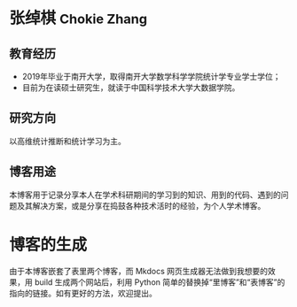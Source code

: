 <h1>张绰棋  <small>Chokie Zhang</small></h1>

## 教育经历

- 2019年毕业于南开大学，取得南开大学数学科学学院统计学专业学士学位；
- 目前为在读硕士研究生，就读于中国科学技术大学大数据学院。

## 研究方向

以高维统计推断和统计学习为主。

## 博客用途

本博客用于记录分享本人在学术科研期间的学习到的知识、用到的代码、遇到的问题及其解决方案，或是分享在捣鼓各种技术活时的经验，为个人学术博客。



# 博客的生成

由于本博客嵌套了表里两个博客，而 Mkdocs 网页生成器无法做到我想要的效果，用 build 生成两个网站后，利用 Python 简单的替换掉“里博客”和“表博客”的指向的链接。如有更好的方法，欢迎提出。